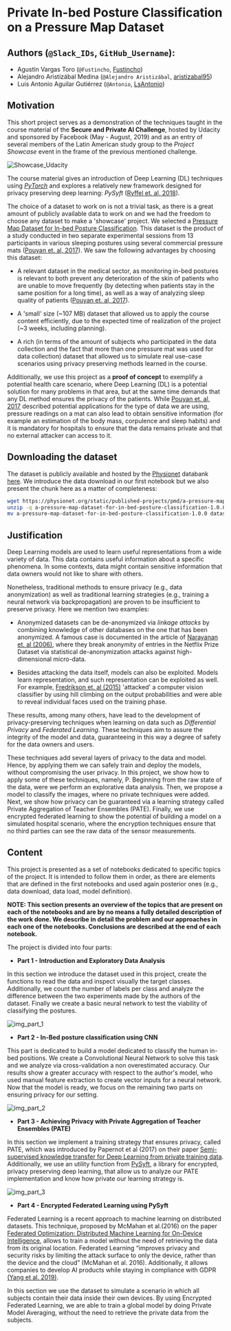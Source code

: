 # Private In-bed Posture Classification on a Pressure Map Dataset

## Authors (`@Slack_IDs`, `GitHub_Username`):

+ Agustín Vargas Toro (`@Fustincho`, [Fustincho](https://github.com/Fustincho))
+ Alejandro Aristizábal Medina (`@Alejandro Aristizábal`, [aristizabal95](https://github.com/aristizabal95))
+ Luis Antonio Aguilar Gutiérrez (`@Antonio`, [LsAntonio](https://github.com/LsAntonio))

## Motivation

This short project serves as a demonstration of the techniques taught in the course material of the **Secure and Private AI Challenge**, hosted by Udacity and sponsored by Facebook (May - August, 2019) and as an entry of several members of the Latin American study group to the *Project Showcase* event in the frame of the previous mentioned challenge.

![Showcase_Udacity](img/udacity_showcase.png)

The course material gives an introduction of Deep Learning (DL) techniques using *[PyTorch](https://pytorch.org)* and explores a relatively new framework designed for privacy preserving deep learning: *PySyft* ([Ryffel et. al, 2018](https://arxiv.org/abs/1811.04017)).

The choice of a dataset to work on is not a trivial task, as there is a great amount of publicly available data to work on and we had the freedom to choose any dataset to make a 'showcase' project. We selected a [Pressure Map Dataset for In-bed Posture Classification](https://physionet.org/content/pmd/1.0.0/). This dataset is the product of a study conducted in two separate experimental sessions from 13 participants in various sleeping postures using several commercial pressure mats ([Pouyan et. al, 2017](https://ieeexplore.ieee.org/document/7897206/)). We saw the following advantages by choosing this dataset:

+ A relevant dataset in the medical sector, as monitoring in-bed postures is relevant to both prevent any deterioration of the skin of patients who are unable to move frequently (by detecting when patients stay in the same position for a long time), as well as a way of analyzing sleep quality of patients ([Pouyan et. al, 2017](https://ieeexplore.ieee.org/document/7897206/)).

+ A 'small' size (~107 MB) dataset that allowed us to apply the course content efficiently, due to the expected time of realization of the project (~3 weeks, including planning).

+  A rich (in terms of the amount of subjects who participated in the data collection and the fact that more than one pressure mat was used for data collection) dataset that allowed us to simulate real use-case scenarios using privacy preserving methods learned in the course.

Additionally, we use this project as a **proof of concept** to exemplify a potential health care scenario, where Deep Learning (DL) is a potential solution for many problems in that area, but at the same time demands that any DL method ensures the privacy of the patients. While [Pouyan et. al, 2017](https://ieeexplore.ieee.org/document/7897206/) described potential applications for the type of data we are using, pressure readings on a mat can also lead to obtain sensitive information (for example an estimation of the body mass, corpulence and sleep habits) and it is mandatory for hospitals to ensure that the data remains private and that no external attacker can access to it.

## Downloading the dataset

The dataset is publicly available and hosted by the [Physionet](https://physionet.org) databank [here](https://physionet.org/content/pmd/1.0.0/). We introduce the data download in our first notebook but we also present the chunk here as a matter of completeness:

```bash
wget https://physionet.org/static/published-projects/pmd/a-pressure-map-dataset-for-in-bed-posture-classification-1.0.0.zip
unzip -q a-pressure-map-dataset-for-in-bed-posture-classification-1.0.0.zip
mv a-pressure-map-dataset-for-in-bed-posture-classification-1.0.0 dataset
```

## Justification

Deep Learning models are used to learn useful representations from a wide variety of data. This data contains useful information about a specific phenomena. In some contexts, data might contain sensitive information that data owners would not like to share with others.

Nonetheless, traditional methods to ensure privacy (e.g., data anonymization) as well as traditional learning strategies (e.g., training a neural network via backpropagation) are proven to be insufficient to preserve privacy. Here we mention two examples:

+ Anonymized datasets can be de-anonymized via *linkage attacks* by combining knowledge of other databases on the one that has been anonymized. A famous case is documented in the article of [Narayanan et. al (2006)](https://arxiv.org/abs/cs/0610105), where they break anonymity of entries in the Netflix Prize Dataset via statistical de-anonymization attacks against high-dimensional micro-data.

+ Besides attacking the data itself, models can also be exploited. Models learn representation, and such representation can be exploited as well. For example, [Fredrikson et. al (2015)](https://www.cs.cmu.edu/~mfredrik/papers/fjr2015ccs.pdf) 'attacked' a computer vision classifier by using hill climbing on the output probabilities and were able to reveal individual faces used on the training phase.

These results, among many others, have lead to the development of privacy-preserving techniques when learning on data such as *Differential Privacy* and *Federated Learning*. These techniques aim to assure the integrity of the model and data, guaranteeing in this way a degree of safety for the data owners and users.

These techniques add several layers of privacy to the data and model. Hence, by applying them we can safely train and deploy the models, without compromising the user privacy. In this project, we show how to apply some of these techniques, namely, P. Beginning from the raw state of the data, were we perform an explorative data analysis. Then, we propose a model to classify the images, where no private techniques were added. Next, we show how privacy can be guaranteed via a learning strategy called Private Aggregation of Teacher Ensembles (PATE). Finally, we use encrypted federated learning to show the potential of building a model on a simulated hospital scenario, where the encryption techniques ensure that no third parties can see the raw data of the sensor measurements.

## Content

This project is presented as a set of notebooks dedicated to specific topics of the project. It is intended to follow them in order, as there are elements that are defined in the first notebooks and used again posterior ones (e.g., data download, data load, model definition).

**NOTE: This section presents an overview of the topics that are present on each of the notebooks and are by no means a fully detailed description of the work done. We describe in detail the problem and our approaches in each one of the notebooks. Conclusions are described at the end of each notebook.**

The project is divided into four parts:

+ **Part 1 - Introduction and Exploratory Data Analysis**

In this section we introduce the dataset used in this project, create the functions to read the data and inspect visually the target classes. Additionally, we count the number of labels per class and analyze the difference between the two experiments made by the authors of the dataset. Finally we create a basic neural network to test the viability of classifying the postures.

![img_part_1](img/part_1.png)

+ **Part 2 - In-Bed posture classification using CNN**

This part is dedicated to build a model dedicated to classify the human in-bed positions. We create a Convolutional Neural Network to solve this task and we analyze via cross-validation a non overestimated accuracy. Our results show a greater accuracy with respect to the author's model, who used manual feature extraction to create vector inputs for a neural network. Now that the model is ready, we focus on the remaining two parts on ensuring privacy for our setting.

![img_part_2](img/part_2.png)


+ **Part 3 - Achieving Privacy with Private Aggregation of Teacher Ensembles (PATE)**

In this section we implement a training strategy that ensures privacy, called PATE, which was introduced by Papernot et al (2017) on their paper [Semi-supervised knowledge transfer for Deep Learning from private training data](https://arxiv.org/abs/1610.05755). Additionally, we use an utility function from [PySyft](https://github.com/OpenMined/PySyft), a library for encrypted, privacy preserving deep learning, that allow us to analyze our PATE implementation and know how private our learning strategy is.

![img_part_3](img/part_3.png)

+ **Part 4 - Encrypted Federated Learning using PySyft**

Federated Learning is a recent approach to machine learning on distributed datasets. This technique, proposed by McMahan et al.(2016) on the paper [Federated Optimization: Distributed Machine Learning for On-Device Intelligence](https://arxiv.org/pdf/1610.02527.pdf), allows to train a model without the need of retrieving the data from its original location. Federated Learning “improves privacy and security risks by limiting the attack surface to only the device, rather than the device and the cloud” (McMahan et al. 2016). Additionally, it allows companies to develop AI products while staying in compliance with GDPR [(Yang et al. 2019)](https://arxiv.org/pdf/1902.04885).

In this section we use the dataset to simulate a scenario in which all subjects contain their data inside their own devices. By using Encrypted Federated Learning, we are able to train a global model by doing Private Model Averaging, without the need to retrieve the private data from the subjects.
